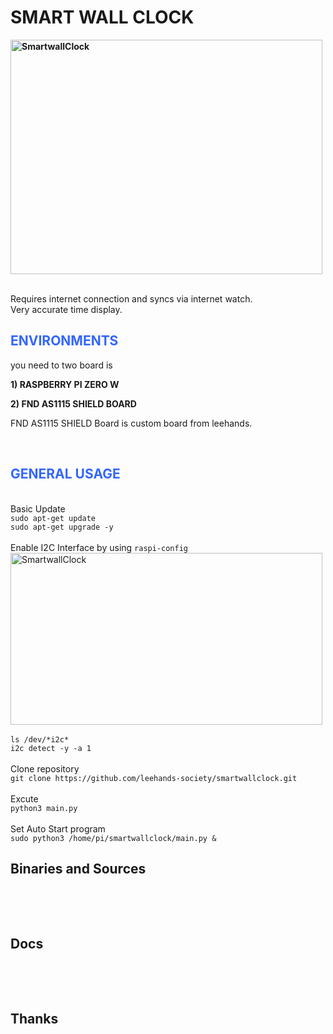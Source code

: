 <h1><strong>SMART WALL CLOCK</strong></h1>
<p><strong><img src="https://www.leehands.com/wp-content/uploads/2022/01/KakaoTalk_Photo_2022-01-26-12-36-17-1200x901.jpeg" alt="SmartwallClock" width="499" height="375" /></strong></p>
<br> Requires internet connection and syncs via internet watch.
<br> Very accurate time display.
<h2><span style="color: #3366ff;">ENVIRONMENTS</span></h2>
<p>you need to two board is</p>
<p><strong>1) RASPBERRY PI ZERO W</strong></p>
<p><strong>2) FND AS1115 SHIELD BOARD</strong></p>
<p>FND AS1115 SHIELD Board is custom board from leehands.</p>
<p>&nbsp;</p>
<h2><span style="color: #3366ff;">GENERAL USAGE</span></h2>
<br>Basic Update
<br><code>sudo apt-get update</code>
<br><code>sudo apt-get upgrade -y</code>
<br>
<br>Enable I2C Interface by using <code>raspi-config</code>
<img src="https://www.leehands.com/wp-content/uploads/2022/01/스크린샷-2022-01-26-오후-12.53.02.png" alt="SmartwallClock" width="499" height="275" />
<br>
<br><code>ls /dev/*i2c*</code>
<br><code>i2c detect -y -a 1</code>
<br>
<br>Clone repository
<br><code>git clone https://github.com/leehands-society/smartwallclock.git </code>
<br>
<br>Excute
<br><code>python3 main.py</code>
<br>
<br>Set Auto Start program
<br><code>sudo python3 /home/pi/smartwallclock/main.py &</code>
<br>
<h2>Binaries and Sources</h2>
<p>&nbsp;</p>
<p>&nbsp;</p>
<h2 dir="auto">Docs</h2>
<p>&nbsp;</p>
<p>&nbsp;</p>
<h2 dir="auto">Thanks</h2>
<p>&nbsp;</p>

